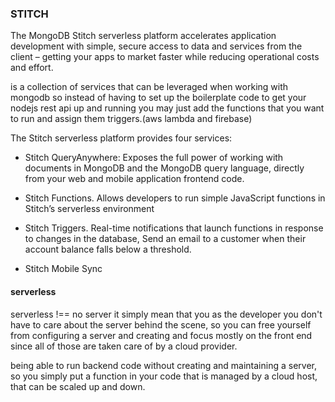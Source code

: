 ### STITCH

The MongoDB Stitch serverless platform accelerates application development with simple, secure access to data and services from the client – getting your apps to market faster while reducing operational costs and effort.

is a collection of services that can be leveraged when working with mongodb
so instead of having to set up the boilerplate code to get your nodejs rest api up and running you may just add the functions that you want to run and assign them triggers.(aws lambda and firebase)

The Stitch serverless platform provides four services:
* Stitch QueryAnywhere: Exposes the full power of working with documents in MongoDB and the MongoDB query language, directly from your web and mobile application frontend code.

* Stitch Functions. Allows developers to run simple JavaScript functions in Stitch’s serverless environment

* Stitch Triggers. Real-time notifications that launch functions in response to changes in the database, Send an email to a customer when their account balance falls below a threshold.

* Stitch Mobile Sync

#### serverless

serverless !== no server it simply mean that you as the developer you don't have to care about the server behind the scene, so you can free yourself from configuring a server and creating and focus mostly on the front end since all of those are taken care of by a cloud provider.

being able to run backend code without creating and maintaining a server, so you simply put a function in your code that is managed by a cloud host, that can be scaled up and down.


